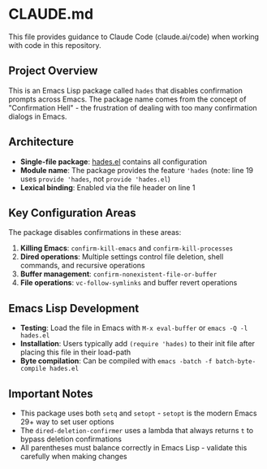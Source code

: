 # CLAUDE.md

This file provides guidance to Claude Code (claude.ai/code) when working with code in this repository.

## Project Overview

This is an Emacs Lisp package called `hades` that disables confirmation prompts across Emacs. The package name comes from the concept of "Confirmation Hell" - the frustration of dealing with too many confirmation dialogs in Emacs.

## Architecture

- **Single-file package**: [hades.el](hades.el) contains all configuration
- **Module name**: The package provides the feature `'hades` (note: line 19 uses `provide 'hades`, not `provide 'hades.el`)
- **Lexical binding**: Enabled via the file header on line 1

## Key Configuration Areas

The package disables confirmations in these areas:

1. **Killing Emacs**: `confirm-kill-emacs` and `confirm-kill-processes`
2. **Dired operations**: Multiple settings control file deletion, shell commands, and recursive operations
3. **Buffer management**: `confirm-nonexistent-file-or-buffer`
4. **File operations**: `vc-follow-symlinks` and buffer revert operations

## Emacs Lisp Development

- **Testing**: Load the file in Emacs with `M-x eval-buffer` or `emacs -Q -l hades.el`
- **Installation**: Users typically add `(require 'hades)` to their init file after placing this file in their load-path
- **Byte compilation**: Can be compiled with `emacs -batch -f batch-byte-compile hades.el`

## Important Notes

- This package uses both `setq` and `setopt` - `setopt` is the modern Emacs 29+ way to set user options
- The `dired-deletion-confirmer` uses a lambda that always returns `t` to bypass deletion confirmations
- All parentheses must balance correctly in Emacs Lisp - validate this carefully when making changes
